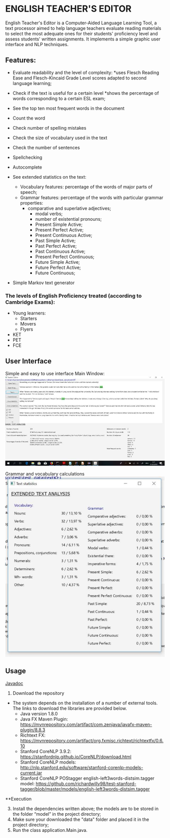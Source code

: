 # ENGLISH TEACHER'S EDITOR

English Teacher's Editor is a Computer-Aided Language Learning Tool, a text processor aimed to help language teachers evaluate reading materials to select the most adequate ones for their students' proficiency level and assess students' written assignments. It implements a simple graphic user interface and NLP techniques.


## Features:

* Evaluate readability and the level of complexity: 
*uses Flesch Reading Ease and Flesch-Kincaid Grade Level scores adapted to second language learning;

* Check if the text is useful for a certain level
*shows the percentage of words corresponding to a certain ESL exam;

* See the top ten most frequent words in the document

* Count the word

* Check number of spelling mistakes

* Check the size of vocabulary used in the text

* Check the number of sentences

* Spellchecking

* Autocomplete

* See extended statistics on the text:
	* Vocabulary features: percentage of the words of major parts of speech;
	* Grammar features: percentage of the words with particular grammar properties:
		*  comparative and superlative adjectives;
     		*  modal verbs;
     		*  number of existential pronouns;
     		*  Present Simple Active;
     		*  Present Perfect Active;
     		*  Present Continuous Active;
     		*  Past Simple Active;
     		*  Past Perfect Active;
     		*  Past Continuous Active;
     		*  Present Perfect Continuous;
     		*  Future Simple Active;
     		*  Future Perfect Active;
     		*  Future Continuous;
	
* Simple Markov text generator

### The levels of English Proficiency treated (according to Cambridge Exams):
* Young learners:
	* Starters
	* Movers
	* Flyers
* KET
* PET
* FCE

## User Interface

Simple and easy to use interface
Main Window: 
![Main view](MainView.jpg)

Grammar and vocabulary calculations
![Extended view](ExtendedView.jpg)


## Usage

[Javadoc](https://drive.google.com/open?id=1jSW4UFcnZPULBXBbLC1vSdi2jnIsSJ-o)

1. Download the repository

* The system depends on the installation of a number of external tools. The links to download the libraries are provided below.
  - Java version 1.8.0
  - Java FX Maven Plugin: https://mvnrepository.com/artifact/com.zenjava/javafx-maven-plugin/8.8.3
  - Richtext FX: https://mvnrepository.com/artifact/org.fxmisc.richtext/richtextfx/0.6.10
  - Stanford CoreNLP 3.9.2: https://stanfordnlp.github.io/CoreNLP/download.html
  - Stanford CoreNLP models: http://nlp.stanford.edu/software/stanford-corenlp-models-current.jar
  - Stanford CoreNLP POStagger english-left3words-distsim.tagger model:
   https://github.com/richardwilly98/test-stanford-tagger/blob/master/models/english-left3words-distsim.tagger

**Execution

3. Install the dependencies written above; the models are to be stored in the folder “model” in the project
directory;
4. Make sure your downloaded the "data" folder and placed it in the project directory;
5. Run the class application.Main.java.


